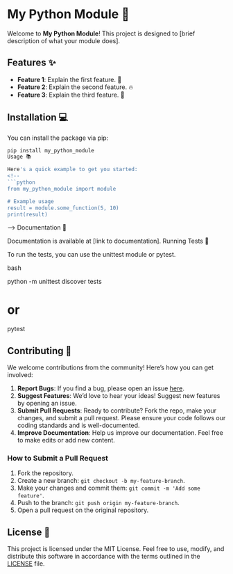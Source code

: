 # My Python Module 🚀

Welcome to **My Python Module**! This project is designed to [brief description of what your module does].

## Features ✨

- **Feature 1**: Explain the first feature. 🎉
- **Feature 2**: Explain the second feature. 🔥
- **Feature 3**: Explain the third feature. 🌟

## Installation 💻

You can install the package via pip:

```bash
pip install my_python_module
Usage 📚

Here's a quick example to get you started:
<!--
```python
from my_python_module import module

# Example usage
result = module.some_function(5, 10)
print(result)
```
-->
Documentation 📖

Documentation is available at [link to documentation].
Running Tests 🧪

To run the tests, you can use the unittest module or pytest.

bash

python -m unittest discover tests
# or
pytest

## Contributing 🤝

We welcome contributions from the community! Here’s how you can get involved:

1. **Report Bugs**: If you find a bug, please open an issue [here](https://github.com/yourusername/my_python_module/issues).
2. **Suggest Features**: We’d love to hear your ideas! Suggest new features by opening an issue.
3. **Submit Pull Requests**: Ready to contribute? Fork the repo, make your changes, and submit a pull request. Please ensure your code follows our coding standards and is well-documented.
4. **Improve Documentation**: Help us improve our documentation. Feel free to make edits or add new content.

### How to Submit a Pull Request

1. Fork the repository.
2. Create a new branch: `git checkout -b my-feature-branch`.
3. Make your changes and commit them: `git commit -m 'Add some feature'`.
4. Push to the branch: `git push origin my-feature-branch`.
5. Open a pull request on the original repository.

## License 📄

This project is licensed under the MIT License. Feel free to use, modify, and distribute this software in accordance with the terms outlined in the [LICENSE](LICENSE) file.

